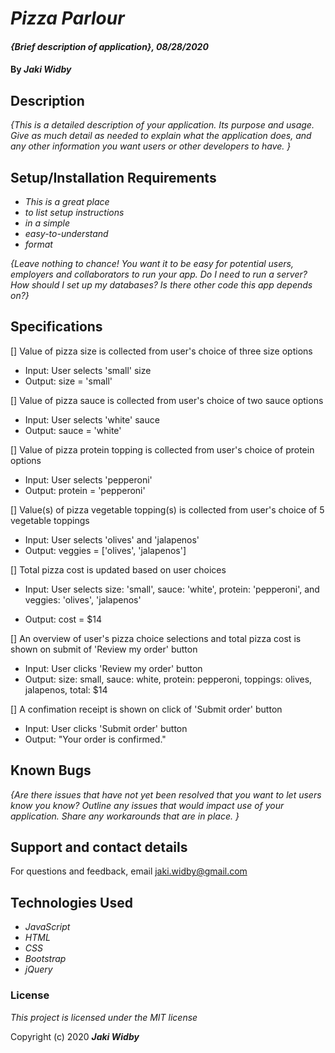 # _Pizza Parlour_

#### _{Brief description of application}, 08/28/2020_

#### By _**Jaki Widby**_

## Description

_{This is a detailed description of your application. Its purpose and usage.  Give as much detail as needed to explain what the application does, and any other information you want users or other developers to have. }_

## Setup/Installation Requirements

* _This is a great place_
* _to list setup instructions_
* _in a simple_
* _easy-to-understand_
* _format_

_{Leave nothing to chance! You want it to be easy for potential users, employers and collaborators to run your app. Do I need to run a server? How should I set up my databases? Is there other code this app depends on?}_

## Specifications

[] Value of pizza size is collected from user's choice of three size options

  * Input: User selects 'small' size 
  * Output: size = 'small'

[] Value of pizza sauce is collected from user's choice of two sauce options

  * Input: User selects 'white' sauce
  * Output: sauce = 'white'

[] Value of pizza protein topping is collected from user's choice of protein options

  * Input: User selects 'pepperoni'
  * Output: protein = 'pepperoni'

[] Value(s) of pizza vegetable topping(s) is collected from user's choice of 5 vegetable toppings

  * Input: User selects 'olives' and 'jalapenos'
  * Output: veggies = ['olives', 'jalapenos']

[] Total pizza cost is updated based on user choices
  * Input: User selects size: 'small', sauce: 'white', protein: 'pepperoni', and veggies: 'olives', 'jalapenos'

  * Output: cost = $14

[] An overview of user's pizza choice selections and total pizza cost is shown on submit of 'Review my order' button

  * Input: User clicks 'Review my order' button
  * Output: size: small, sauce: white, protein: pepperoni, toppings: olives, jalapenos, total: $14

[] A confimation receipt is shown on click of 'Submit order' button

  * Input: User clicks 'Submit order' button
  * Output: "Your order is confirmed."
## Known Bugs

_{Are there issues that have not yet been resolved that you want to let users know you know?  Outline any issues that would impact use of your application.  Share any workarounds that are in place. }_

## Support and contact details

For questions and feedback, email jaki.widby@gmail.com

## Technologies Used

* _JavaScript_
* _HTML_
* _CSS_
* _Bootstrap_
* _jQuery_

### License

*This project is licensed under the MIT license*

Copyright (c) 2020 **_Jaki Widby_**